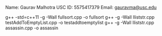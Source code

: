 Name: Gaurav Malhotra
USC ID: 5575417379
Email: gauravma@usc.edu

g++ -std=c++11 -g -Wall fullsort.cpp -o fullsort
g++ -g -Wall lliststr.cpp testAddToEmptyList.cpp -o testaddtoemptylist
g++ -g -Wall lliststr.cpp assassin.cpp -o assassin